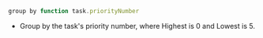 <!-- placeholder to force blank line before included text -->


```javascript
group by function task.priorityNumber
```

- Group by the task's priority number, where Highest is 0 and Lowest is 5.


<!-- placeholder to force blank line after included text -->
